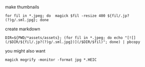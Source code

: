 make thumbnails
```
for fil in *.jpeg; do  magick $fil -resize 400 ${fil/.jp?(?)g/.sml.jpg}; done
```

create markdown
```
DIR=${PWD/*assets/assets}; (for fil in *.jpeg; do echo "[![](/$DIR/${fil/.jp?(?)g/.sml.jpg})](/$DIR/$fil)"; done) | pbcopy
```

you might also want

```
magick mogrify -monitor -format jpg *.HEIC
```
